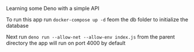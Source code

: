 Learning some Deno with a simple API

To run this app run `docker-compose up -d` feom the db folder to initialize the database

Next run  `deno run --allow-net --allow-env index.js`
from the parent directory the app will run on port 4000 by default